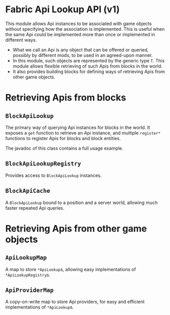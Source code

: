 #  Fabric Api Lookup API (v1)
This module allows Api instances to be associated with game objects without specifying how the association is implemented.
This is useful when the same Api could be implemented more than once or implemented in different ways.

* What we call an Api is any object that can be offered or queried, possibly by different mods, to be used in an agreed-upon manner.
* In this module, such objects are represented by the generic type `T`.
  This module allows flexible retrieving of such Apis from blocks in the world.
* It also provides building blocks for defining ways of retrieving Apis from other game objects.

# Retrieving Apis from blocks
## `BlockApiLookup`
The primary way of querying Api instances for blocks in the world.
It exposes a `get` function to retrieve an Api instance, and multiple `register*` functions to register Apis for blocks and block entities.

The javadoc of this class contains a full usage example.

## `BlockApiLookupRegistry`
Provides access to `BlockApiLookup` instances.

## `BlockApiCache`
A `BlockApiLookup` bound to a position and a server world, allowing much faster repeated Api queries.

# Retrieving Apis from other game objects
## `ApiLookupMap`
A map to store `*ApiLookup`s, allowing easy implementations of `*ApiLookupRegistry`s.

## `ApiProviderMap`
A copy-on-write map to store Api providers, for easy and efficient implementations of `*ApiLookup`s.
